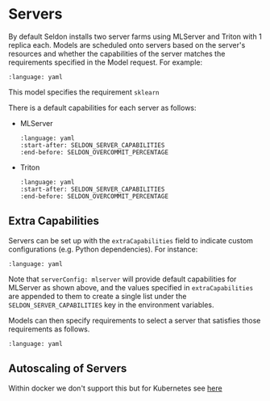 # Servers

By default Seldon installs two server farms using MLServer and Triton with 1 replica each. Models are scheduled onto servers based on the server's resources and whether the capabilities of the server matches the requirements specified in the Model request. For example:

```{literalinclude} ../../../../samples/models/sklearn-iris-gs.yaml
:language: yaml
```

This model specifies the requirement `sklearn`

There is a default capabilities for each server as follows:

* MLServer
  ```{literalinclude} ../../../../operator/config/serverconfigs/mlserver.yaml
  :language: yaml
  :start-after: SELDON_SERVER_CAPABILITIES
  :end-before: SELDON_OVERCOMMIT_PERCENTAGE
* Triton
  ```{literalinclude} ../../../../operator/config/serverconfigs/triton.yaml
  :language: yaml
  :start-after: SELDON_SERVER_CAPABILITIES
  :end-before: SELDON_OVERCOMMIT_PERCENTAGE
  ```

## Extra Capabilities
Servers can be set up with the `extraCapabilities` field to indicate custom configurations (e.g. Python dependencies). For instance:

```{literalinclude} ../../../../samples/servers/mlserver-extra-capabilities.yaml
:language: yaml
```
Note that `serverConfig: mlserver` will provide default capabilities for MLServer as shown above, and the values specified in `extraCapabilities` are appended to them to create a single list under the `SELDON_SERVER_CAPABILITIES` key in the environment variables.

Models can then specify requirements to select a server that satisfies those requirements as follows.
```{literalinclude} ../../../../samples/models/extra-model-requirements.yaml
:language: yaml
```


## Autoscaling of Servers

Within docker we don't support this but for Kubernetes see [here](../kubernetes/autoscaling/index.md)


